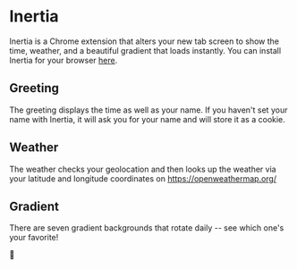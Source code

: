 # Inertia

Inertia is a Chrome extension that alters your new tab screen to show the time,
weather, and a beautiful gradient that loads instantly. You can install Inertia
for your browser [here](https://chrome.google.com/webstore/detail/inertia/edmiaglmnempkbeceifdeicnfknfpngf).

## Greeting
The greeting displays the time as well as your name. If you haven't set your name with Inertia, it will ask you for your
name and will store it as a cookie.

## Weather
The weather checks your geolocation and then looks up the weather via your latitude and longitude coordinates on https://openweathermap.org/

## Gradient
There are seven gradient backgrounds that rotate daily -- see which one's your favorite!


🚀
